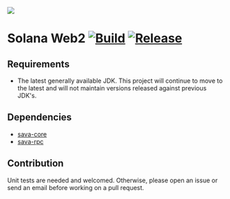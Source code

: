 ![](https://github.com/sava-software/sava/blob/003cf88b3cd2a05279027557f23f7698662d2999/assets/images/solana_java_cup.svg)

# Solana Web2 [![Build](https://github.com/sava-software/solana-web2/actions/workflows/gradle.yml/badge.svg)](https://github.com/sava-software/solana-web2/actions/workflows/gradle.yml) [![Release](https://github.com/sava-software/solana-web2/actions/workflows/release.yml/badge.svg)](https://github.com/sava-software/solana-web2/actions/workflows/release.yml)

## Requirements

- The latest generally available JDK. This project will continue to move to the latest and will not maintain
  versions released against previous JDK's.

## Dependencies

- [sava-core](https://github.com/sava-software/sava)
- [sava-rpc](https://github.com/sava-software/sava)

## Contribution

Unit tests are needed and welcomed. Otherwise, please open an issue or send an email before working on a pull request.
